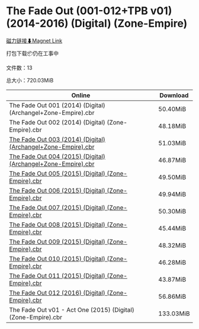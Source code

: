 # The Fade Out (001-012+TPB v01) (2014-2016) (Digital) (Zone-Empire)

[磁力链接⬇Magnet Link](magnet:?xt=urn:btih:d7d792c5cdbf53bf6b4a45de5ee7735e523c6a59&dn=The%20Fade%20Out%20%28001-012%2BTPB%20v01%29%20%282014-2016%29%20%28Digital%29%20%28Zone-Empire%29)

打包下载📦仍在工事中

文件数：13

总大小：720.03MiB

Online | Download
--- | ---
The Fade Out 001 (2014) (Digital) (Archangel+Zone-Empire).cbr | 50.40MiB
The Fade Out 002 (2014) (Digital) (Zone-Empire).cbr | 48.18MiB
[The Fade Out 003 (2014) (Digital) (Archangel+Zone-Empire).cbr](https://github.com/alicewish/markdown/blob/master/comic/Fade-Out-003-2014-Digital-Archangel-Zone-Empire-cbr.md) | 51.03MiB
[The Fade Out 004 (2015) (Digital) (Archangel+Zone-Empire).cbr](https://github.com/alicewish/markdown/blob/master/comic/Fade-Out-004-2015-Digital-Archangel-Zone-Empire-cbr.md) | 46.87MiB
[The Fade Out 005 (2015) (Digital) (Zone-Empire).cbr](https://github.com/alicewish/markdown/blob/master/comic/Fade-Out-005-2015-Digital-Zone-Empire-cbr.md) | 49.50MiB
[The Fade Out 006 (2015) (Digital) (Zone-Empire).cbr](https://github.com/alicewish/markdown/blob/master/comic/Fade-Out-006-2015-Digital-Zone-Empire-cbr.md) | 49.94MiB
[The Fade Out 007 (2015) (Digital) (Zone-Empire).cbr](https://github.com/alicewish/markdown/blob/master/comic/Fade-Out-007-2015-Digital-Zone-Empire-cbr.md) | 50.30MiB
[The Fade Out 008 (2015) (Digital) (Zone-Empire).cbr](https://github.com/alicewish/markdown/blob/master/comic/Fade-Out-008-2015-Digital-Zone-Empire-cbr.md) | 45.44MiB
[The Fade Out 009 (2015) (Digital) (Zone-Empire).cbr](https://github.com/alicewish/markdown/blob/master/comic/Fade-Out-009-2015-Digital-Zone-Empire-cbr.md) | 48.32MiB
[The Fade Out 010 (2015) (Digital) (Zone-Empire).cbr](https://github.com/alicewish/markdown/blob/master/comic/Fade-Out-010-2015-Digital-Zone-Empire-cbr.md) | 46.28MiB
[The Fade Out 011 (2015) (Digital) (Zone-Empire).cbr](https://github.com/alicewish/markdown/blob/master/comic/Fade-Out-011-2015-Digital-Zone-Empire-cbr.md) | 43.87MiB
[The Fade Out 012 (2016) (Digital) (Zone-Empire).cbr](https://github.com/alicewish/markdown/blob/master/comic/Fade-Out-012-2016-Digital-Zone-Empire-cbr.md) | 56.86MiB
The Fade Out v01 - Act One (2015) (Digital) (Zone-Empire).cbr | 133.03MiB